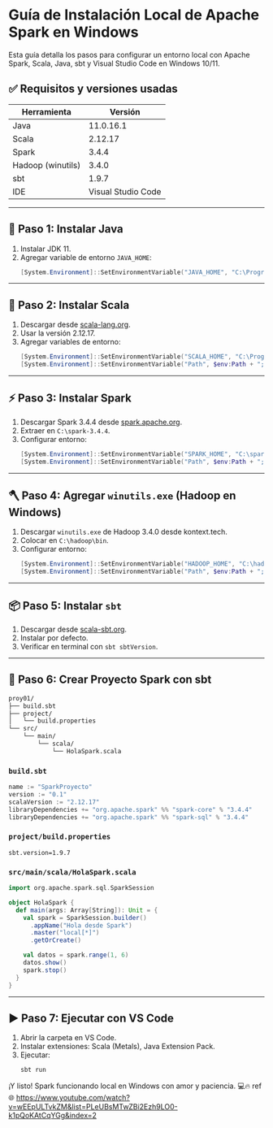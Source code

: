 # Guía de Instalación Local de Apache Spark en Windows

Esta guía detalla los pasos para configurar un entorno local con Apache Spark, Scala, Java, sbt y Visual Studio Code en Windows 10/11.

## ✅ Requisitos y versiones usadas

| Herramienta    | Versión         |
|----------------|------------------|
| Java           | 11.0.16.1        |
| Scala          | 2.12.17          |
| Spark          | 3.4.4            |
| Hadoop (winutils) | 3.4.0         |
| sbt            | 1.9.7            |
| IDE            | Visual Studio Code |

---

## 🔧 Paso 1: Instalar Java

1. Instalar JDK 11.
2. Agregar variable de entorno `JAVA_HOME`:
    ```powershell
    [System.Environment]::SetEnvironmentVariable("JAVA_HOME", "C:\Program Files\Microsoft\jdk-11.0.16.1", "Machine")
    ```

---

## 🔣 Paso 2: Instalar Scala

1. Descargar desde [scala-lang.org](https://www.scala-lang.org/download/).
2. Usar la versión 2.12.17.
3. Agregar variables de entorno:
    ```powershell
    [System.Environment]::SetEnvironmentVariable("SCALA_HOME", "C:\Program Files (x86)\scala", "Machine")
    [System.Environment]::SetEnvironmentVariable("Path", $env:Path + ";C:\Program Files (x86)\scala\bin", "Machine")
    ```

---

## ⚡ Paso 3: Instalar Spark

1. Descargar Spark 3.4.4 desde [spark.apache.org](https://spark.apache.org/downloads.html).
2. Extraer en `C:\spark-3.4.4`.
3. Configurar entorno:
    ```powershell
    [System.Environment]::SetEnvironmentVariable("SPARK_HOME", "C:\spark-3.4.4", "Machine")
    [System.Environment]::SetEnvironmentVariable("Path", $env:Path + ";C:\spark-3.4.4\bin", "Machine")
    ```

---

## 🪓 Paso 4: Agregar `winutils.exe` (Hadoop en Windows)

1. Descargar `winutils.exe` de Hadoop 3.4.0 desde kontext.tech.
2. Colocar en `C:\hadoop\bin`.
3. Configurar entorno:
    ```powershell
    [System.Environment]::SetEnvironmentVariable("HADOOP_HOME", "C:\hadoop", "Machine")
    [System.Environment]::SetEnvironmentVariable("Path", $env:Path + ";C:\hadoop\bin", "Machine")
    ```

---

## 📦 Paso 5: Instalar `sbt`

1. Descargar desde [scala-sbt.org](https://www.scala-sbt.org/download.html).
2. Instalar por defecto.
3. Verificar en terminal con `sbt sbtVersion`.

---

## 🧪 Paso 6: Crear Proyecto Spark con sbt

```bash
proy01/
├── build.sbt
├── project/
│   └── build.properties
└── src/
    └── main/
        └── scala/
            └── HolaSpark.scala
```

### `build.sbt`
```scala
name := "SparkProyecto"
version := "0.1"
scalaVersion := "2.12.17"
libraryDependencies += "org.apache.spark" %% "spark-core" % "3.4.4"
libraryDependencies += "org.apache.spark" %% "spark-sql" % "3.4.4"
```

### `project/build.properties`
```properties
sbt.version=1.9.7
```

### `src/main/scala/HolaSpark.scala`
```scala
import org.apache.spark.sql.SparkSession

object HolaSpark {
  def main(args: Array[String]): Unit = {
    val spark = SparkSession.builder()
      .appName("Hola desde Spark")
      .master("local[*]")
      .getOrCreate()

    val datos = spark.range(1, 6)
    datos.show()
    spark.stop()
  }
}
```

---

## ▶️ Paso 7: Ejecutar con VS Code

1. Abrir la carpeta en VS Code.
2. Instalar extensiones: Scala (Metals), Java Extension Pack.
3. Ejecutar:
    ```bash
    sbt run
    ```

¡Y listo! Spark funcionando local en Windows con amor y paciencia. 💻🔥
ref 🌐 https://www.youtube.com/watch?v=wEEpULTvkZM&list=PLeUBsMTwZBi2Ezh9LO0-k1pQoKAtCqYGg&index=2
